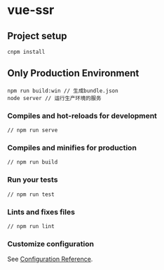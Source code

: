 # vue-ssr

## Project setup
```
cnpm install
```

## Only Production Environment
```
npm run build:win // 生成bundle.json
node server // 运行生产环境的服务
```

### Compiles and hot-reloads for development
```
// npm run serve
```

### Compiles and minifies for production
```
// npm run build
```

### Run your tests
```
// npm run test
```

### Lints and fixes files
```
// npm run lint
```

### Customize configuration
See [Configuration Reference](https://cli.vuejs.org/config/).
